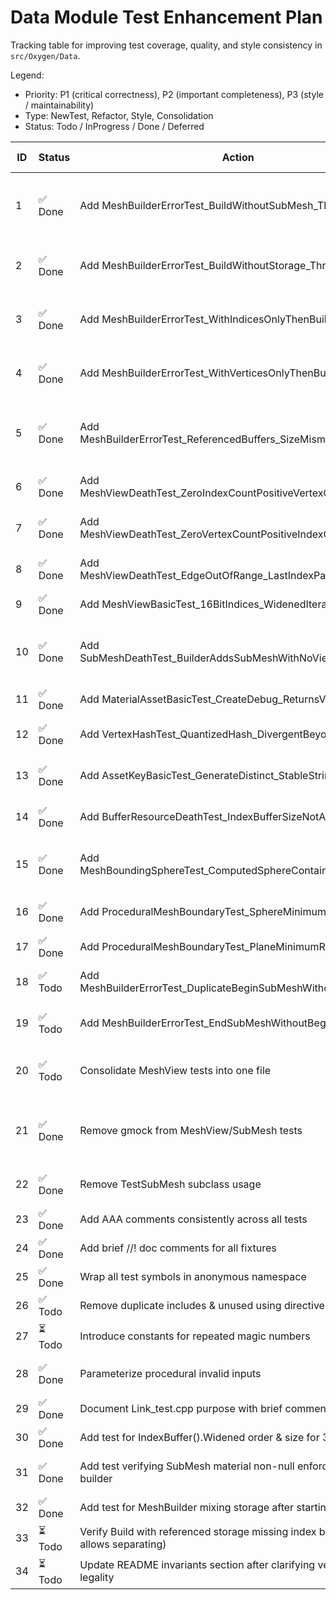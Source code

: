 # Data Module Test Enhancement Plan

Tracking table for improving test coverage, quality, and style consistency in `src/Oxygen/Data`.

Legend:

- Priority: P1 (critical correctness), P2 (important completeness), P3 (style / maintainability)
- Type: NewTest, Refactor, Style, Consolidation
- Status: Todo / InProgress / Done / Deferred

| ID | Status | Action | Rationale / Gap Addressed | Type | Priority | Owner | Notes / Acceptance Criteria |
|----|--------|--------|---------------------------|------|----------|-------|-----------------------------|
| 1 | ✅ Done | Add MeshBuilderErrorTest_BuildWithoutSubMesh_Throws | Invariant: mesh must have ≥1 submesh; currently untested | NewTest | P1 | | Implemented (EXPECT_DEATH, message fragment) |
| 2 | ✅ Done | Add MeshBuilderErrorTest_BuildWithoutStorage_Throws | Building before selecting storage mode untested | NewTest | P1 | | Implemented (EXPECT_DEATH) |
| 3 | ✅ Done | Add MeshBuilderErrorTest_WithIndicesOnlyThenBuild_Throws | Mesh cannot exist with indices but missing vertices | NewTest | P1 | | Implemented (EXPECT_DEATH) |
| 4 | ✅ Done | Add MeshBuilderErrorTest_WithVerticesOnlyThenBuild_Throws | Vertices-only mesh invalid; enforced by death test | NewTest | P1 | | Implemented (EXPECT_DEATH) |
| 5 | ✅ Done | Add MeshBuilderErrorTest_ReferencedBuffers_SizeMismatch_Throws | Index buffer size/stride alignment invariant not exercised | NewTest | P1 | | Implemented; added Build validation |
| 6 | ✅ Done | Add MeshViewDeathTest_ZeroIndexCountPositiveVertexCount_Throws | Only combined zero counts tested | NewTest | P1 | | Implemented (EXPECT_DEATH, checks 'at least one index') |
| 7 | ✅ Done | Add MeshViewDeathTest_ZeroVertexCountPositiveIndexCount_Throws | Only combined zero counts tested | NewTest | P1 | | Implemented (EXPECT_DEATH, checks 'at least one vertex') |
| 8 | ✅ Done | Add MeshViewDeathTest_EdgeOutOfRange_LastIndexPastEnd_Throws | Off-by-one boundary slice not covered | NewTest | P1 | | Implemented (EXPECT_DEATH, 'index range exceeds') |
| 9 | ✅ Done | Add MeshViewBasicTest_16BitIndices_WidenedIterationMatches | 16-bit widening path untested | NewTest | P1 | | Implemented (referenced storage R16UInt, Widened() matches) |
|10 | ✅ Done | Add SubMeshDeathTest_BuilderAddsSubMeshWithNoViews_Throws | Current test uses custom subclass; builder path untested | NewTest | P1 | | Implemented (logic_error via EndSubMesh without WithMeshView) |
|11 | ✅ Done | Add MaterialAssetBasicTest_CreateDebug_ReturnsValidMaterial | Debug factory untested | NewTest | P2 | | Implemented (stages, texture/shader counts) |
|12 | ✅ Done | Add VertexHashTest_QuantizedHash_DivergentBeyondEpsilon | Only equality within epsilon tested | NewTest | P2 | | Implemented (different hash & inequality) |
|13 | ✅ Done | Add AssetKeyBasicTest_GenerateDistinct_StableStringHash | Asset identity currently untested | NewTest | P2 | | Implemented (32 generated keys; distinct value/string/hash; deterministic) |
|14 | ✅ Done | Add BufferResourceDeathTest_IndexBufferSizeNotAligned_Throws | Alignment invariant missing | NewTest | P2 | | Implemented (construct misaligned index BufferResource -> EXPECT_DEATH on stride check) |
|15 | ✅ Done | Add MeshBoundingSphereTest_ComputedSphereContainsAllVertices | Bounding sphere (if implemented) untested | NewTest | P2 | | Implemented (owned + referenced storage; all vertices within radius) |
|16 | ✅ Done | Add ProceduralMeshBoundaryTest_SphereMinimumValidSegments | Boundary acceptance vs rejection | NewTest | P2 | | Implemented (2 or 3 invalid edges; (3,3) minimum valid) |
|17 | ✅ Done | Add ProceduralMeshBoundaryTest_PlaneMinimumResolution | Edge of validity not tested | NewTest | P2 | | Implemented (invalid: x=0,z=0,size<=0; (2,2) valid; (1,1) observed conditional) |
|18 | ✅ Todo | Add MeshBuilderErrorTest_DuplicateBeginSubMeshWithoutEnd_Throws | Misuse sequence not covered | NewTest | P2 | | Call BeginSubMesh twice; expect failure |
|19 | ✅ Todo | Add MeshBuilderErrorTest_EndSubMeshWithoutBegin_Throws | Defensive behavior not tested | NewTest | P2 | | Direct EndSubMesh call invalid |
|20 | ✅ Todo | Consolidate MeshView tests into one file | Reduce duplication (Mesh_test + MeshView_test) | Consolidation | P3 | | Move scenarios; keep focused fixtures |
|21 | ✅ Done | Remove gmock from MeshView/SubMesh tests | Overkill; replaced with real Mesh instances (no mocks) | Refactor | P3 | | Replaced MockMesh + EXPECT/ON_CALL with direct Mesh construction |
|22 | ✅ Done | Remove TestSubMesh subclass usage | Tests internal implementation path | Refactor | P3 | | Rewritten using MeshBuilder; no subclass present |
|23 | ✅ Done | Add AAA comments consistently across all tests | Style guideline compliance | Style | P3 | | Added // Arrange // Act // Assert sections to all Data tests |
|24 | ✅ Done | Add brief //! doc comments for all fixtures | Documentation standard | Style | P3 | | Added //! briefs for all test fixtures (helper + fixture classes) |
|25 | ✅ Done | Wrap all test symbols in anonymous namespace | Prevent ODR / symbol leakage | Style | P3 | | Added anonymous namespace around fixtures/helpers in MeshView/SubMesh tests |
|26 | ✅ Todo | Remove duplicate includes & unused using directives | Cleanliness | Style | P3 | | E.g., duplicate GTest include, unused AllOf |
|27 | ⏳ Todo | Introduce constants for repeated magic numbers | Maintainability | Style | P3 | | constexpr counts (e.g., kCubeVertexCount) |
|28 | ✅ Done | Parameterize procedural invalid inputs | Reduce duplication in ValidInvalidInput | Refactor | P3 | | Implemented arrays + loops in ProceduralMeshes_test.cpp |
|29 | ✅ Done | Document Link_test.cpp purpose with brief comment | Clarify intent | Style | P3 | | Added detailed brief + block doc at top of Link_test.cpp |
|30 | ✅ Done | Add test for IndexBuffer().Widened order & size for 32-bit | Ensure both paths validated | NewTest | P2 | | Added MeshViewIndexTypeTest.ThirtyTwoBitIndices_WidenedMatchesAsU32 |
|31 | ✅ Done | Add test verifying SubMesh material non-null enforced through builder | Completes invariant via public API | NewTest | P1 | | BeginSubMesh nullptr now throws logic_error (test added) |
|32 | ✅ Done | Add test for MeshBuilder mixing storage after starting submesh | Additional misuse path | NewTest | P2 | | Implemented (WithBufferResources after BeginSubMesh -> logic_error) |
|33 | ⏳ Todo | Verify Build with referenced storage missing index buffer (if API allows separating) | Edge case not tested | NewTest | P2 | | If illegal, expect failure; else document |
|34 | ⏳ Todo | Update README invariants section after clarifying vertex-only legality | Keep docs consistent | Documentation | P2 | | Adjust text plus tests alignment |
